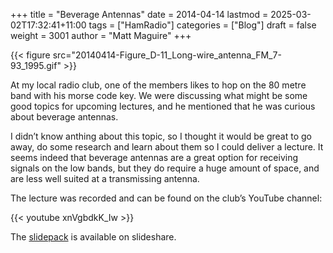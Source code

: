 +++
title = "Beverage Antennas"
date = 2014-04-14
lastmod = 2025-03-02T17:32:41+11:00
tags = ["HamRadio"]
categories = ["Blog"]
draft = false
weight = 3001
author = "Matt Maguire"
+++

{{< figure src="20140414-Figure_D-11_Long-wire_antenna_FM_7-93_1995.gif" >}}

At my local radio club, one of the members likes to hop on the 80 metre band with his morse code key. We were discussing what might be some good topics for upcoming lectures, and he mentioned that he was curious about beverage antennas.

I didn’t know anthing about this topic, so I thought it would be great to go away, do some research and learn about them so I could deliver a lecture. It seems indeed that beverage antennas are a great option for receiving signals on the low bands, but they do require a huge amount of space, and are less well suited at a transmissing antenna.

The lecture was recorded and can be found on the club’s YouTube channel:

{{< youtube xnVgbdkK_Iw >}}

The [slidepack](https://www.slideshare.net/VK2MB/april-2014-lecture-beverage-antennas) is available on slideshare.
